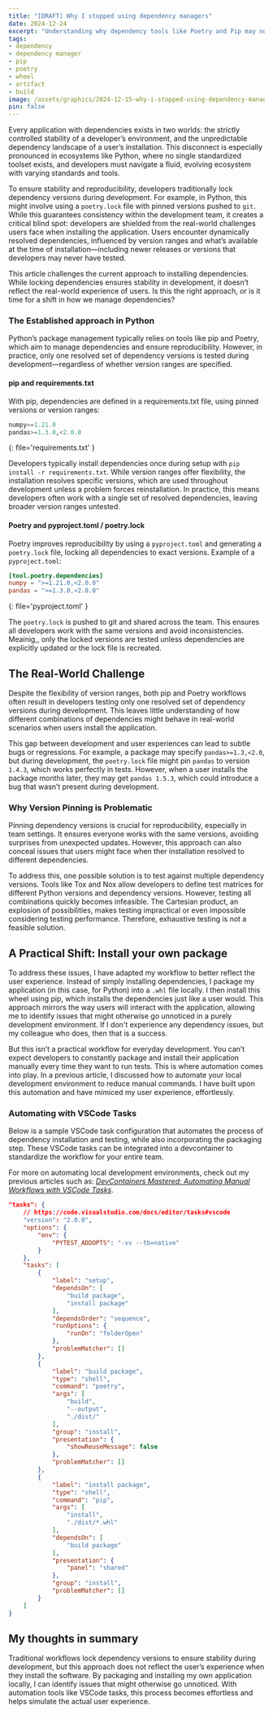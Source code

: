 ```yaml
---
title: "[DRAFT] Why I stopped using dependency managers"
date: 2024-12-24
excerpt: "Understanding why dependency tools like Poetry and Pip may not miss real-world issues, and how building and installing your own package can reveal hidden issues."
tags:
- dependency
- dependency manager
- pip
- poetry
- wheel
- artifact
- build
image: /assets/graphics/2024-12-15-why-i-stopped-using-dependency-managers/thumbnail-book-as-bookcase.png
pin: false
---
```

Every application with dependencies exists in two worlds: the strictly controlled stability of a developer’s environment, and the unpredictable dependency landscape of a user’s installation. This disconnect is especially pronounced in ecosystems like Python, where no single standardized toolset exists, and developers must navigate a fluid, evolving ecosystem with varying standards and tools.

To ensure stability and reproducibility, developers traditionally lock dependency versions during development. For example, in Python, this might involve using a `poetry.lock` file with pinned versions pushed to `git`. While this guarantees consistency within the development team, it creates a critical blind spot: developers are shielded from the real-world challenges users face when installing the application. Users encounter dynamically resolved dependencies, influenced by version ranges and what’s available at the time of installation—including newer releases or versions that developers may never have tested.

This article challenges the current approach to installing dependencies. While locking dependencies ensures stability in development, it doesn’t reflect the real-world experience of users. Is this the right approach, or is it time for a shift in how we manage dependencies?

### The Established approach in Python
Python’s package management typically relies on tools like pip and Poetry, which aim to manage dependencies and ensure reproducibility. However, in practice, only one resolved set of dependency versions is tested during development—regardless of whether version ranges are specified.

#### pip and requirements.txt
With pip, dependencies are defined in a requirements.txt file, using pinned versions or version ranges:

```python
numpy==1.21.0
pandas>=1.3.0,<2.0.0
```
{: file='requirements.txt' }

Developers typically install dependencies once during setup with `pip install -r requirements.txt`. While version ranges offer flexibility, the installation resolves specific versions, which are used throughout development unless a problem forces reinstallation. In practice, this means developers often work with a single set of resolved dependencies, leaving broader version ranges untested.

#### Poetry and pyproject.toml / poetry.lock
Poetry improves reproducibility by using a `pyproject.toml` and generating a `poetry.lock` file, locking all dependencies to exact versions. Example of a `pyproject.toml`:

```toml
[tool.poetry.dependencies]
numpy = ">=1.21.0,<2.0.0"
pandas = ">=1.3.0,<2.0.0"
```
{: file='pyproject.toml' }

The `poetry.lock` is pushed to git and shared across the team. This ensures all developers work with the same versions and avoid inconsistencies. Meainig,, only the locked versions are tested unless dependencies are explicitly updated or the lock file is recreated.

## The Real-World Challenge
Despite the flexibility of version ranges, both pip and Poetry workflows often result in developers testing only one resolved set of dependency versions during development. This leaves little understanding of how different combinations of dependencies might behave in real-world scenarios when users install the application.

This gap between development and user experiences can lead to subtle bugs or regressions. For example, a package may specify `pandas>=1.3,<2.0`, but during development, the `poetry.lock` file might pin `pandas` to version `1.4.3`, which works perfectly in tests. However, when a user installs the package months later, they may get `pandas 1.5.3`, which could introduce a bug that wasn’t present during development.

### Why Version Pinning is Problematic
Pinning dependency versions is crucial for reproducibility, especially in team settings. It ensures everyone works with the same versions, avoiding surprises from unexpected updates. However, this approach can also conceal issues that users might face when ther installation resolved to different dependencies.

To address this, one possible solution is to test against multiple dependency versions. Tools like Tox and Nox allow developers to define test matrices for different Python versions and dependency versions. However, testing all combinations quickly becomes infeasible. The Cartesian product, an explosion of possibilities, makes testing impractical or even impossible considering testing performance. Therefore, exhaustive testing is not a feasible solution.

## A Practical Shift: Install your own package
To address these issues, I have adapted my workflow to better reflect the user experience. Instead of simply installing dependencies, I package my application (in this case, for Python) into a `.whl` file locally. I then install this wheel using pip, which installs the dependencies just like a user would. This approach mirrors the way users will interact with the application, allowing me to identify issues that might otherwise go unnoticed in a purely development environment. If I don't experience any dependency issues, but my colleague who does, then that is a success.

But this isn’t a practical workflow for everyday development. You can’t expect developers to constantly package and install their application manually every time they want to run tests. This is where automation comes into play. In a previous article, I discussed how to automate your local development environment to reduce manual commands. I have built upon this automation and have mimiced my user experience, effortlessly.

### Automating with VSCode Tasks
Below is a sample VSCode task configuration that automates the process of dependency installation and testing, while also incorporating the packaging step. These VSCode tasks can be integrated into a devcontainer to standardize the workflow for your entire team.

For more on automating local development environments, check out my previous articles such as: *[DevContainers Mastered: Automating Manual Workflows with VSCode Tasks](https://medium.com/@krijnvanderburg/how-i-automate-my-entire-ide-vscode-akin-to-cicd-992568ee7fb5)*.

```json
"tasks": {
    // https://code.visualstudio.com/docs/editor/tasks#vscode
    "version": "2.0.0",
    "options": {
        "env": {
            "PYTEST_ADDOPTS": "-vv --tb=native"
        }
    },
    "tasks": [
        {
            "label": "setup",
            "dependsOn": [
                "build package",
                "install package"
            ],
            "dependsOrder": "sequence",
            "runOptions": {
                "runOn": "folderOpen"
            },
            "problemMatcher": []
        },
        {
            "label": "build package",
            "type": "shell",
            "command": "poetry",
            "args": [
                "build",
                "--output",
                "./dist/"
            ],
            "group": "install",
            "presentation": {
                "showReuseMessage": false
            },
            "problemMatcher": []
        },
        {
            "label": "install package",
            "type": "shell",
            "command": "pip",
            "args": [
                "install",
                "./dist/*.whl"
            ],
            "dependsOn": [
                "build package"
            ],
            "presentation": {
                "panel": "shared"
            },
            "group": "install",
            "problemMatcher": []
        }
    ]
}
```

## My thoughts in summary
Traditional workflows lock dependency versions to ensure stability during development, but this approach does not reflect the user’s experience when they install the software. By packaging and installing my own application locally, I can identify issues that might otherwise go unnoticed. With automation tools like VSCode tasks, this process becomes effortless and helps simulate the actual user experience.
